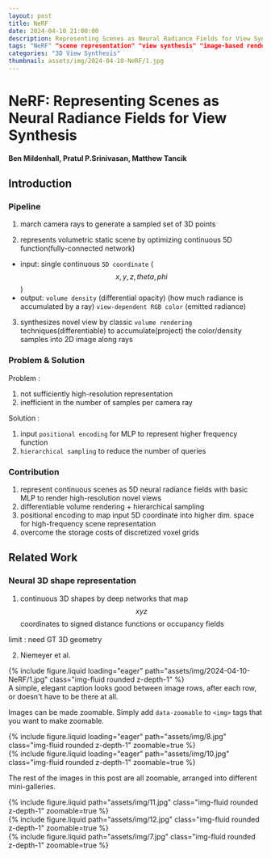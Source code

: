 ```yaml
---
layout: post
title: NeRF
date: 2024-04-10 21:00:00
description: Representing Scenes as Neural Radiance Fields for View Synthesis
tags: "NeRF" "scene representation" "view synthesis" "image-based rendering" "volume rendering" "3D deep learning" 
categories: "3D View Synthesis"
thumbnail: assets/img/2024-04-10-NeRF/1.jpg
---
```


# NeRF: Representing Scenes as Neural Radiance Fields for View Synthesis

#### Ben Mildenhall, Pratul P.Srinivasan, Matthew Tancik

## Introduction

### Pipeline

1. march camera rays to generate a sampled set of 3D points

2. represents volumetric static scene by optimizing continuous 5D function(fully-connected network)

- input: single continuous `5D coordinate` ($$x, y, z, theta, phi$$)
- output:
  `volume density` (differential opacity) (how much radiance is accumulated by a ray)
  `view-dependent RGB color` (emitted radiance)

3. synthesizes novel view by classic `volume rendering` techniques(differentiable) to accumulate(project) the color/density samples into 2D image along rays

### Problem & Solution

Problem :

1. not sufficiently high-resolution representation
2. inefficient in the number of samples per camera ray

Solution :

1. input `positional encoding` for MLP to represent higher frequency function
2. `hierarchical sampling` to reduce the number of queries

### Contribution

1. represent continuous scenes as 5D neural radiance fields with basic MLP to render high-resolution novel views
2. differentiable volume rendering + hierarchical sampling
3. positional encoding to map input 5D coordinate into higher dim. space for high-frequency scene representation
4. overcome the storage costs of discretized voxel grids

## Related Work

### Neural 3D shape representation

1. continuous 3D shapes by deep networks that map $$xyz$$ coordinates to signed distance functions or occupancy fields

limit : need GT 3D geometry

2. Niemeyer et al.

<div class="row mt-3">
    <div class="col-sm mt-3 mt-md-0">
        {% include figure.liquid loading="eager" path="assets/img/2024-04-10-NeRF/1.jpg" class="img-fluid rounded z-depth-1" %}
    </div>
</div>
<div class="caption">
    A simple, elegant caption looks good between image rows, after each row, or doesn't have to be there at all.
</div>

Images can be made zoomable.
Simply add `data-zoomable` to `<img>` tags that you want to make zoomable.

<div class="row mt-3">
    <div class="col-sm mt-3 mt-md-0">
        {% include figure.liquid loading="eager" path="assets/img/8.jpg" class="img-fluid rounded z-depth-1" zoomable=true %}
    </div>
    <div class="col-sm mt-3 mt-md-0">
        {% include figure.liquid loading="eager" path="assets/img/10.jpg" class="img-fluid rounded z-depth-1" zoomable=true %}
    </div>
</div>

The rest of the images in this post are all zoomable, arranged into different mini-galleries.

<div class="row mt-3">
    <div class="col-sm mt-3 mt-md-0">
        {% include figure.liquid path="assets/img/11.jpg" class="img-fluid rounded z-depth-1" zoomable=true %}
    </div>
    <div class="col-sm mt-3 mt-md-0">
        {% include figure.liquid path="assets/img/12.jpg" class="img-fluid rounded z-depth-1" zoomable=true %}
    </div>
    <div class="col-sm mt-3 mt-md-0">
        {% include figure.liquid path="assets/img/7.jpg" class="img-fluid rounded z-depth-1" zoomable=true %}
    </div>
</div>
